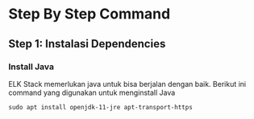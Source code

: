 # Step By Step Command

## Step 1: Instalasi Dependencies

### Install Java
ELK Stack memerlukan java untuk bisa berjalan dengan baik. Berikut ini command yang digunakan untuk menginstall Java

```
sudo apt install openjdk-11-jre apt-transport-https
```
